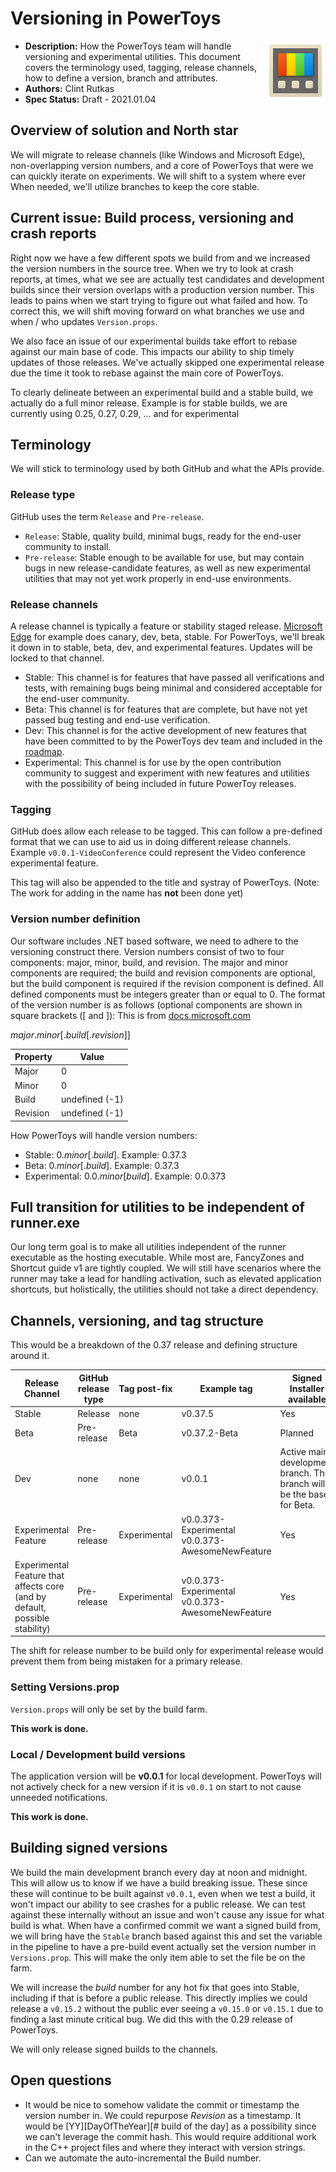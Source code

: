 # Versioning in PowerToys 

<img align="right" src="./images/Logo.png" />

- **Description:** How the PowerToys team will handle versioning and experimental utilities.  This document covers the terminology used, tagging, release channels, how to define a version, branch and attributes. 
- **Authors:** Clint Rutkas
- **Spec Status:** Draft - 2021.01.04

## Overview of solution and North star

We will  migrate to release channels (like Windows and Microsoft Edge), non-overlapping version numbers, and a core of PowerToys that were we can quickly iterate on experiments.  We will shift to a system where ever When needed, we'll utilize branches to keep the core stable.

## Current issue: Build process, versioning and crash reports
 
Right now we have a few different spots we build from and we increased the version numbers in the source tree. When we try to look at crash reports, at times, what we see are actually test candidates and development builds since their version overlaps with a production version number.  This leads to pains when we start trying to figure out what failed and how. To correct this, we will shift moving forward on what branches we use and when / who updates `Version.props`.

We also face an issue of our experimental builds take effort to rebase against our main base of code. This impacts our ability to ship timely updates of those releases. We've actually skipped one experimental release due the time it took to rebase against the main core of PowerToys.

To clearly delineate between an experimental build and a stable build, we actually do a full minor release. Example is for stable builds, we are currently using 0.25, 0.27, 0.29, ... and for experimental 

## Terminology

We will stick to terminology used by both GitHub and what the APIs provide.

### Release type

GitHub uses the term `Release` and `Pre-release`.  
- `Release`: Stable, quality build, minimal bugs, ready for the end-user community to install. 
- `Pre-release`: Stable enough to be available for use, but may contain bugs in new release-candidate features, as well as new experimental utilities that may not yet work properly in end-use environments.

### Release channels

A release channel is typically a feature or stability staged release.  [Microsoft Edge](https://docs.microsoft.com/en-us/DeployEdge/microsoft-edge-channels) for example does canary, dev, beta, stable. For PowerToys, we'll break it down in to stable, beta, dev, and experimental features.  Updates will be locked to that channel.

- Stable: This channel is for features that have passed all verifications and tests, with remaining bugs being minimal and considered acceptable for the end-user community.
- Beta: This channel is for features that are complete, but have not yet passed bug testing and end-use verification.
- Dev: This channel is for the active development of new features that have been committed to by the PowerToys dev team and included in the [roadmap](https://github.com/microsoft/PowerToys/wiki/Roadmap).
- Experimental: This channel is for use by the open contribution community to suggest and experiment with new features and utilities with the possibility of being included in future PowerToy releases.

### Tagging

GitHub does allow each release to be tagged.  This can follow a pre-defined format that we can use to aid us in doing different release channels.  Example `v0.0.1-VideoConference` could represent the Video conference experimental feature.  

This tag will also be appended to the title and systray of PowerToys. (Note: The work for adding in the name has **not** been done yet)

### Version number definition

Our software includes .NET based software, we need to adhere to the versioning construct there. Version numbers consist of two to four components: major, minor, build, and revision. The major and minor components are required; the build and revision components are optional, but the build component is required if the revision component is defined. All defined components must be integers greater than or equal to 0. The format of the version number is as follows (optional components are shown in square brackets ([ and ]):  This is from [docs.microsoft.com](https://docs.microsoft.com/en-us/dotnet/api/system.version.-ctor?view=netcore-3.1)
  
 *major*.*minor*[.*build*[.*revision*]]  

| Property | Value |  
|--------------|-----------|  
| Major | 0 |  
| Minor | 0 |  
| Build | undefined (-1) |  
| Revision | undefined (-1) |  

How PowerToys will handle version numbers:
- Stable: 0.*minor*[.*build*]. Example: 0.37.3
- Beta: 0.*minor*[.*build*]. Example: 0.37.3
- Experimental: 0.0.*minor*[*build*]. Example: 0.0.373

## Full transition for utilities to be independent of runner.exe

Our long term goal is to make all utilities independent of the runner executable as the hosting executable. While most are, FancyZones and Shortcut guide v1 are tightly coupled.  We will still have scenarios where the runner may take a lead for handling activation, such as elevated application shortcuts, but holistically, the utilities should not take a direct dependency.

## Channels, versioning, and tag structure

This would be a breakdown of the 0.37 release and defining structure around it.

| Release Channel | GitHub release type | Tag post-fix | Example tag | Signed Installer available | Installer includes experimental | Branch |
|---|---|---|---|---|---|---|
| Stable | Release | none | v0.37.5 | Yes | No | Stable |
| Beta | Pre-release | Beta | v0.37.2-Beta |  Planned | No |  Beta |
| Dev | none | none | v0.0.1| Active main development branch. This branch will be the base for Beta.  | No | No | Master |
| Experimental Feature | Pre-release | Experimental | v0.0.373-Experimental <br/> v0.0.373-AwesomeNewFeature | Yes | Yes | Master |
| Experimental Feature that affects core (and by default, possible stability) | Pre-release | Experimental | v0.0.373-Experimental  <br/> v0.0.373-AwesomeNewFeature | Yes | Yes | Feature/AwesomeNewFeature |

The shift for release number to be build only for experimental release would prevent them from being mistaken for a primary release.

### Setting Versions.prop

`Version.props` will only be set by the build farm. 

**This work is done.**

### Local / Development build versions

The application version will be **v0.0.1** for local development.  PowerToys will not actively check for a new version if it is `v0.0.1` on start to not cause unneeded notifications.  

**This work is done.**

## Building signed versions

We build the main development branch every day at noon and midnight.  This will allow us to know if we have a build breaking issue.  These since these will continue to be built against `v0.0.1`, even when we test a build, it won't impact our ability to see crashes for a public release.  We can test against these internally without an issue and won't cause any issue for what build is what.  When have a confirmed commit we want a signed build from, we will bring have the `Stable` branch based against this and set the variable in the pipeline to have a pre-build event actually set the version number in `Versions.prop`.  This will make the only item able to set the file be on the farm.

We will increase the *build* number for any hot fix that goes into Stable, including if that is before a public release.  This directly implies we could release a `v0.15.2` without the public ever seeing a `v0.15.0` or `v0.15.1` due to finding a last minute critical bug.  We did this with the 0.29 release of PowerToys.

We will only release signed builds to the channels.

## Open questions

- It would be nice to somehow validate the commit or timestamp the version number in.  We could repurpose *Revision* as a timestamp.  It would be [YY][DayOfTheYear][# build of the day] as a possibility since we can't leverage the commit hash.  This would require additional work in the C++ project files and where they interact with version strings.
- Can we automate the auto-incremental the Build number.
